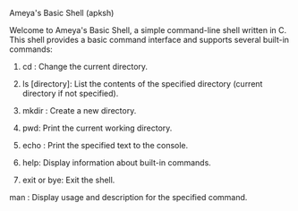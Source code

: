Ameya's Basic Shell (apksh)

Welcome to Ameya's Basic Shell, a simple command-line shell written in C. This shell provides a basic command interface and supports several built-in commands:

1) cd <directory>: Change the current directory.

2) ls [directory]: List the contents of the specified directory (current directory if not specified).
   
3) mkdir <directory>: Create a new directory.

4) pwd: Print the current working directory.
   
5) echo <text>: Print the specified text to the console.

6) help: Display information about built-in commands.

7) exit or bye: Exit the shell.

man <command>: Display usage and description for the specified command.

